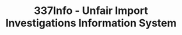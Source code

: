 ---
bigquery: https://console.cloud.google.com/bigquery?p=patents-public-data&d=usitc_investigations&page=dataset&project=sheets-management-319211
citation: US International Trade Commission 337Info Unfair Import Investigations Information
  System
contributors: US International Trade Comission
cost: None
description: US International Trade Commission 337Info Unfair Import Investigations
  Information System contains data on investigations done under Section 337. Section
  337 declares the infringement of certain statutory intellectual property rights
  and other forms of unfair competition in import trade to be unlawful practices.
  Most Section 337 investigations involve allegations of patent or registered trademark
  infringement.
documentation: FAQ and tutorial available on the site
last_edit: 04/12/2022, 18:42:18
location: https://pubapps2.usitc.gov/337external/
maintained_by: US International Trade Comission
schema_fields:
- title
- copyrightNumbers
- gcAttorney
- invUnfairAct
- lastUpdated
- investigationTermDate
- teoIdDueDate
- scheduledEndDateEvidHear
- trademarkNumbers
- finalDetViolation
- internalRemand
- targetDate
- actualEndDateEvidHear
- teoProceedingInvolved
- complainant
- cafcAppeals
- startDateMarkmanHearing
- teoIdIssueDate
- actualStartDateEvidHear
- patentNumbers
- endDateMarkmanHearing
- docketNo
- finalDetNoViolation
- markmanHearing
- scheduledStartDateEvidHear
- dateComplaintFiled
- aljAssigned
- currentActiveALJ
- finalIdOnViolationDue
- publication_number
- issueDateOtherNonFinal
- id
- currentStatus
- htsNumbers
- respondent
- ouiiAttorney
- ouiiParticipation
- dateOfPublicationFrNotice
- investigationType
- teoReliefGranted
- investigationNo
- finalIdOnViolationIssue
- patentNumber
- dateCreated
shortname: unfair_import_investigations
tags:
- import
- legal
- trade
timeframe: 2008-2021 (prior to 2008 downloadable as a JSON file)
title: 337Info - Unfair Import Investigations Information System
uuid: 2721f5ec-e599-4890-9265-9706719fc71e
---